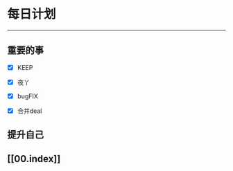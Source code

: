 
# 每日计划
---
## 重要的事

- [x]  KEEP
- [x]  夜丫
- [x]  bugFIX
- [x] 合并deal 



## 提升自己

  



## [[00.index]]










